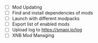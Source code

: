 - [ ] Mod Updating 
- [ ] Find and install dependencies of mods
- [ ] Launch with different modpacks
- [ ] Export list of enabled mods
- [ ] Upload log to https://smapi.io/log
- [ ] XNB Mod Managing